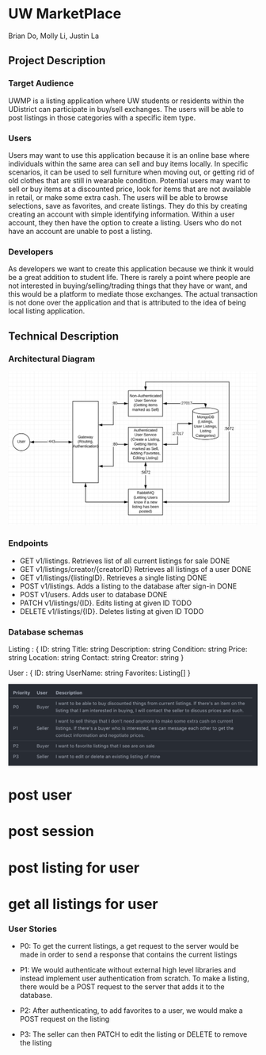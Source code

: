 # UW MarketPlace
Brian Do, Molly Li, Justin La

## Project Description

### Target Audience
UWMP is a listing application where UW students or residents within the UDistrict can participate in buy/sell exchanges. The users will be able to post listings in those categories with a specific item type.
### Users
Users may want to use this application because it is an online base where individuals within the same area can sell and buy items locally. In specific scenarios, it can be used to sell furniture when moving out, or getting rid of old clothes that are still in wearable condition. Potential users may want to sell or buy items at a discounted price, look for items that are not available in retail, or make some extra cash. The users will be able to browse selections, save as favorites, and create listings. They do this by creating creating an account with simple identifying information. Within a user account, they then have the option to create a listing. Users who do not have an account are unable to post a listing. 
### Developers
As developers we want to create this application because we think it would be a great addition to student life. There is rarely a point where people are not interested in buying/selling/trading things that they have or want, and this would be a platform to mediate those exchanges. The actual transaction is not done over the application and that is attributed to the idea of being local listing application. 

## Technical Description
### Architectural Diagram
![chart](chart.png)



### Endpoints
* GET v1/listings. Retrieves list of all current listings for sale DONE
* GET v1/listings/creator/{creatorID} Retrieves all listings of a user DONE
* GET v1/listings/{listingID}. Retrieves a single listing DONE
* POST v1/listings. Adds a listing to the database after sign-in DONE
* POST v1/users. Adds user to database DONE
* PATCH v1/listings/{ID}. Edits listing at given ID TODO
* DELETE v1/listings/{ID}. Deletes listing at given ID TODO

### Database schemas
Listing : {
	ID: string
	Title: string
	Description: string
	Condition: string
	Price: string
	Location: string
	Contact: string
	Creator: string
}

User : {
	ID: string
	UserName: string
	Favorites: Listing[]
}


![table](table.png)


# post user
# post session
# post listing for user
# get all listings for user



### User Stories
* P0: To get the current listings, a get request to the server would be made in order to send a response that contains the current listings

* P1: We would authenticate without external high level libraries and instead implement user authentication from scratch. To make a listing, there would be a POST request to the server that adds it to the database. 

* P2: After authenticating, to add favorites to a user, we would make a POST request on the listing

* P3: The seller can then PATCH to edit the listing or DELETE to remove the listing 
